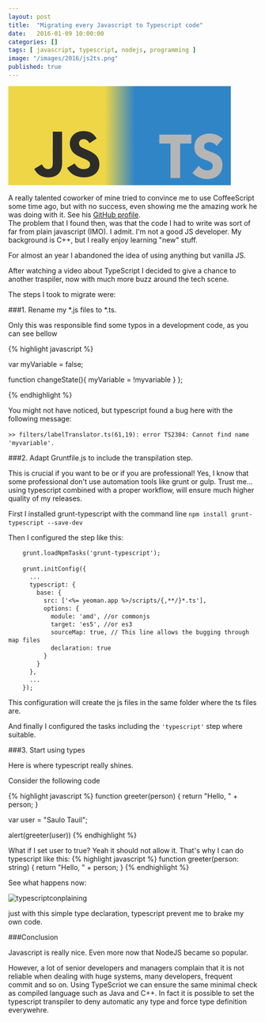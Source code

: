 ```yaml
---
layout: post
title:  "Migrating every Javascript to Typescript code"
date:   2016-01-09 10:00:00
categories: []
tags: [ javascript, typescript, nodejs, programming ]
image: "/images/2016/js2ts.png"
published: true
---
```


![js2ts](/images/2016/js2ts.png)

A really talented coworker of mine tried to convince me to use CoffeeScript some time ago, but with no success,
even showing me the amazing work he was doing with it. See his [GitHub profile](https://github.com/jaykon-w).  
The problem that I found then, was that the code I had to write was sort of far from plain javascript (IMO). I admit. I'm not a good JS developer. My background is C++, but I really enjoy learning "new" stuff.


For almost an year I abandoned the idea of using anything but vanilla JS.  

After watching a video about TypeScript I decided to give a chance to another traspiler, now with much more buzz around the tech scene.

The steps I took to migrate were:

###1. Rename my *.js files to *.ts.

Only this was responsible find some typos in a development code, as you can see bellow

{% highlight javascript %}

var myVariable = false;
    
function changeState(){
    myVariable = !myvariable
}
};

{% endhighlight %}

You might not have noticed, but typescript found a bug here with the following message:


```>> filters/labelTranslator.ts(61,19): error TS2304: Cannot find name 'myvariable'.```


###2. Adapt Gruntfile.js to include the transpilation step.

This is crucial if you want to be or if you are professional!
Yes, I know that some professional don't use automation tools like grunt or gulp. Trust me... using typescript combined with a proper workflow, will ensure much higher quality of my releases.

First I installed grunt-typescript with the command line ```npm install grunt-typescript --save-dev```

Then I configured the step like this:

```
    grunt.loadNpmTasks('grunt-typescript');

    grunt.initConfig({
      ...
      typescript: {
        base: {
          src: ['<%= yeoman.app %>/scripts/{,**/}*.ts'],
          options: {
            module: 'amd', //or commonjs 
            target: 'es5', //or es3 
            sourceMap: true, // This line allows the bugging through map files
            declaration: true
          }
        }
      },
      ...
    });
```
This configuration will create the js files in the same folder where the ts files are.

And finally I configured the tasks including the ```'typescript'``` step where suitable.

###3. Start using types

Here is where typescript really shines.

Consider the following code

{% highlight javascript %}
function greeter(person) {
    return "Hello, " + person;
}

var user = "Saulo Tauil";

alert(greeter(user))
{% endhighlight %}

What if I set user to true? Yeah it should not allow it. That's why I can do typescript like this:
{% highlight javascript %}
function greeter(person: string) {
    return "Hello, " + person;
}
{% endhighlight %}

See what happens now:

![typescriptconplaining](/images/2016/typescript_complaininf_of_string.png)

just with this simple type declaration, typescript prevent me to brake my own code.

###Conclusion

Javascript is really nice. Even more now that NodeJS became so popular.

However, a lot of senior developers and managers complain that it is not reliable when dealing with huge systems, many developers, frequent commit and so on.
Using TypeScriot we can ensure the same minimal check as compiled language such as Java and C++. In fact it is possible to set the typescript transpiler to deny automatic any type and force type definition everywehre.

